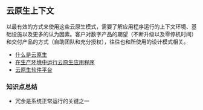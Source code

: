 云原生上下文
-----------

以最有效的方式来使用这些云原生模式，需要了解应用程序运行的上下文环境、基础设施以及更多的认为因素。客户对数字产品的期望（不断升级以及零停机时间）和交付产品的方式（自助团队和充分授权），往往也和所使用的设计模式相关。



* [什么是云原生](./defining-cloud-native.md)
* [在生产环境中运行云原生应用程序](./runing-cloud-native)
* [云原生软件平台](./platform-for-cloud-native.md)



### 知识点总结

* 冗余是系统正常运行的关键之一

